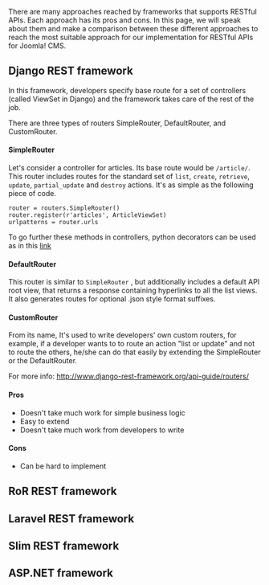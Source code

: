 There are many approaches reached by frameworks that supports RESTful APIs. Each approach has its pros and cons.
In this page, we will speak about them and make a comparison between these different approaches to reach the most suitable approach for our implementation for RESTful APIs for Joomla! CMS.
## Django REST framework
In this framework, developers specify base route for a set of controllers (called ViewSet in Django) and the framework takes care of the rest of the job.

There are three types of routers SimpleRouter, DefaultRouter, and CustomRouter.
#### SimpleRouter
Let's consider a controller for articles. Its base route would be `/article/`. This router includes routes for the standard set of `list`, `create`, `retrieve`, `update`, `partial_update` and `destroy` actions.
It's as simple as the following piece of code.
```
router = routers.SimpleRouter()
router.register(r'articles', ArticleViewSet)
urlpatterns = router.urls
```
To go further these methods in controllers, python decorators can be used as in this [link](http://www.django-rest-framework.org/api-guide/routers/#extra-link-and-actions) 
#### DefaultRouter
This router is similar to `SimpleRouter` , but additionally includes a default API root view, that returns a response containing hyperlinks to all the list views. It also generates routes for optional .json style format suffixes.

#### CustomRouter
From its name, It's used to write developers' own custom routers, for example, if a developer wants to to route an action  "list or update" and not to route the others, he/she can do that easily by extending the SimpleRouter or the DefaultRouter.

For more info: http://www.django-rest-framework.org/api-guide/routers/

#### Pros
- Doesn't take much work for simple business logic
- Easy to extend
- Doesn't take much work from developers to write
#### Cons
- Can be hard to implement
## RoR REST framework
## Laravel REST framework
## Slim REST framework
## ASP<span>.</span>NET framework
